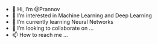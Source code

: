 - 👋 Hi, I’m @Prannov
- 👀 I’m interested in Machine Learning and Deep Learning
- 🌱 I’m currently learning Neural Networks
- 💞️ I’m looking to collaborate on ...
- 📫 How to reach me ...

<!---
Prannov/Prannov is a ✨ special ✨ repository because its `README.md` (this file) appears on your GitHub profile.
You can click the Preview link to take a look at your changes.
--->
